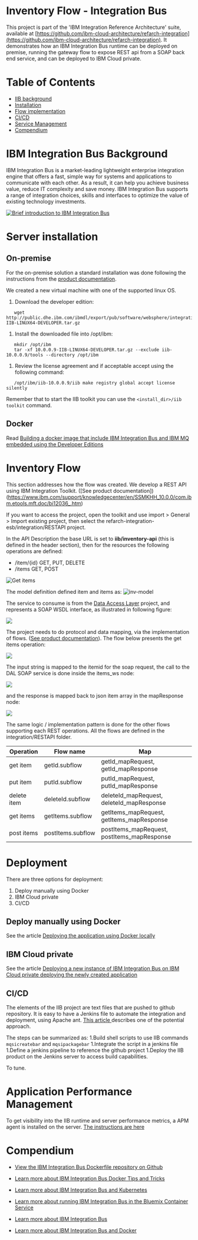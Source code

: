# Inventory Flow - Integration Bus

This project is part of the 'IBM Integration Reference Architecture' suite, available at [https://github.com/ibm-cloud-architecture/refarch-integration](https://github.com/ibm-cloud-architecture/refarch-integration). It demonstrates how an IBM Integration Bus runtime can be deployed on premise, running the gateway flow to expose REST api from a SOAP back end service, and can be deployed to IBM Cloud private.

# Table of Contents
* [IIB background](https://github.com/ibm-cloud-architecture/refarch-integration-esb#ibm-integration-bus-background)
* [Installation](https://github.com/ibm-cloud-architecture/refarch-integration-esb#ibm-integration-bus-background)
* [Flow implementation](https://github.com/ibm-cloud-architecture/refarch-integration-esb#inventory-flow)
* [CI/CD](https://github.com/ibm-cloud-architecture/refarch-integration-esb#cicd)
* [Service Management](https://github.com/ibm-cloud-architecture/refarch-integration-esb#application-performance-management)
* [Compendium](https://github.com/ibm-cloud-architecture/refarch-integration-esb#compendium)

# IBM Integration Bus Background

IBM Integration Bus is a market-leading lightweight enterprise integration engine that offers a fast, simple way for systems and applications to communicate with each other. As a result, it can help you achieve business value, reduce IT complexity and save money.
IBM Integration Bus supports a range of integration choices, skills and interfaces to optimize the value of existing technology investments.

[![Brief introduction to IBM Integration Bus](https://img.youtube.com/vi/qQvT4kJoPTM/0.jpg)](https://www.youtube.com/watch?v=qQvT4kJoPTM)


# Server installation
## On-premise
For the on-premise solution a standard installation was done following the instructions from the [product documentation](https://www.ibm.com/support/knowledgecenter/en/SSMKHH_10.0.0/com.ibm.etools.mft.doc/bh25992_.htm).

We created a new virtual machine with one of the supported linux OS.
1. Download the developer edition:    
```
   wget http://public.dhe.ibm.com/ibmdl/export/pub/software/websphere/integration/10.0.0.9-IIB-LINUX64-DEVELOPER.tar.gz
```

1. Install the downloaded file into /opt/ibm:
```
   mkdir /opt/ibm
   tar -xf 10.0.0.9-IIB-LINUX64-DEVELOPER.tar.gz --exclude iib-10.0.0.9/tools --directory /opt/ibm
```
1. Review the license agreement and if acceptable accept using the following
command:
```
   /opt/ibm/iib-10.0.0.9/iib make registry global accept license silently     
```
Remember that to start the IIB toolkit you can use the `<install_dir>/iib toolkit` command.

## Docker
Read [Building a docker image that include IBM Integration Bus and IBM MQ embedded using the Developer Editions](docker/README.md)
# Inventory Flow
This section addresses how the flow was created. We develop a REST API using IBM Integration Toolkit. ([See product documentation])(https://www.ibm.com/support/knowledgecenter/en/SSMKHH_10.0.0/com.ibm.etools.mft.doc/bi12036_.htm)

If you want to access the project, open the toolkit and use import > General > Import existing project, then select the refarch-integration-esb/integration/RESTAPI project.

In the API Description the base URL is set to **iib/inventory-api** (this is defined in the header section), then for the resources the following operations are defined:
* /item/{id} GET, PUT, DELETE
* /items GET, POST

![Get items](docs/getitem-resource.png)

The model definition defined item and items as:
![inv-model](docs/inv-model.png)

The service to consume is from the [Data Access Layer]() project, and represents a SOAP WSDL interface, as illustrated in following figure:

![](docs/wsdl.png)

The project needs to do protocol and data mapping, via the implementation of flows. ([See product documentation](https://www.ibm.com/support/knowledgecenter/en/SSMKHH_10.0.0/com.ibm.etools.mft.doc/bi12020_.htm)).
The flow below presents the get items operation:   

![](docs/get-items-flow.png)

The input string is mapped to the itemid for the soap request, the call to the DAL SOAP service is done inside the items_ws node:

![](docs/items-ws.png)  

and the response is mapped back to json item array in the mapResponse node:

![](docs/map-json.png)

The same logic / implementation pattern is done for the other flows supporting each REST operations. All the flows are defined in the integration/RESTAPI folder.

| Operation | Flow name | Map |
| --------- | -------- | ----- |
| get item  | getId.subflow | getId_mapRequest, getId_mapResponse |
| put item  | putId.subflow | putId_mapRequest, putId_mapResponse |
| delete item  | deleteId.subflow | deleteId_mapRequest, deleteId_mapResponse |
| get items | getItems.subflow | getItems_mapRequest, getItems_mapResponse |
| post items | postItems.subflow | postItems_mapRequest, postItems_mapResponse |

# Deployment
There are three options for deployment:
1. Deploy manually using Docker 
2. IBM Cloud private
3. CI/CD

## Deploy manually using Docker 
See the article [Deploying the application using Docker locally](deploy/README.md)

## IBM Cloud private
See the article [Deploying a new instance of IBM Integration Bus on IBM Cloud private deploying the newly created application](IBMCloudprivate/README.md)


## CI/CD

The elements of the IIB project are text files that are pushed to github repository. It is easy to have a Jenkins file to automate the integration and deployment, using Apache ant. [This article ](https://developer.ibm.com/integration/blog/2015/10/02/continuous-build-and-deploy-automation-with-ibm-integration-bus-v10-using-ant-git-and-jenkins/) describes one of the potential approach.

The steps can be summarized as:
1.Build shell scripts to use IIB commands `mqsicreatebar` and `mqsipackagebar`
1.Integrate the script in a jenkins file
1.Define a jenkins pipeline to reference the github project
1.Deploy the IIB product on the Jenkins server to access build capabilities.

To tune.

# Application Performance Management

To get visibility into the IIB runtime and server performance metrics, a APM agent is installed on the server.
[The instructions are here](https://www.ibm.com/support/knowledgecenter/SSHLNR_8.1.4/com.ibm.pm.doc/install/iib_linux_aix_config_agent.htm#iib_linux_aix_config_agent)

# Compendium

* [View the IBM Integration Bus Dockerfile repository on Github](https://github.com/ot4i/iib-docker)

* [Learn more about IBM Integration Bus Docker Tips and Tricks](https://developer.ibm.com/integration/blog/2017/04/04/ibm-integration-bus-docker-tips-tricks/)

* [Learn more about IBM Integration Bus and Kubernetes](https://developer.ibm.com/integration/blog/2017/08/21/first-look-using-ibm-integration-bus-kubernetes/)

* [Learn more about running IBM Integration Bus in the Bluemix Container Service](https://developer.ibm.com/integration/blog/2016/11/18/run-ibm-integration-bus-in-bluemix-in-3-easy-steps/)

* [Learn more about IBM Integration Bus](https://www.ibm.com/support/knowledgecenter/en/SSMKHH_10.0.0/com.ibm.etools.msgbroker.helphome.doc/help_home_msgbroker.htm)

* [Learn more about IBM Integration Bus and Docker](https://www.ibm.com/support/knowledgecenter/en/SSMKHH_10.0.0/com.ibm.etools.mft.doc/bz91300_.htm)

